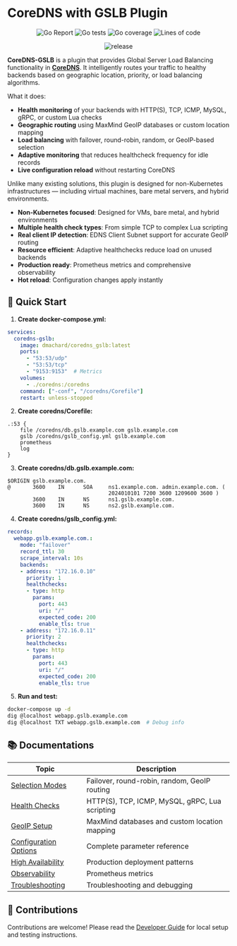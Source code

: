 # CoreDNS with GSLB Plugin

<p align="center">
  <img src="https://goreportcard.com/badge/github.com/dmachard/coredns-gslb" alt="Go Report"/>
  <img src="https://img.shields.io/badge/go%20tests-85-green" alt="Go tests"/>
  <img src="https://img.shields.io/badge/go%20coverage-60%25-green" alt="Go coverage"/>
  <img src="https://img.shields.io/badge/lines%20of%20code-2434-blue" alt="Lines of code"/>
</p>

<p align="center">
  <img src="https://img.shields.io/github/v/release/dmachard/coredns-gslb?logo=github&sort=semver" alt="release"/>
</p>

**CoreDNS-GSLB** is a plugin that provides Global Server Load Balancing functionality in **[CoreDNS](https://coredns.io/)**. It intelligently routes your traffic to healthy backends based on geographic location, priority, or load balancing algorithms.

What it does:
- **Health monitoring** of your backends with HTTP(S), TCP, ICMP, MySQL, gRPC, or custom Lua checks
- **Geographic routing** using MaxMind GeoIP databases or custom location mapping
- **Load balancing** with failover, round-robin, random, or GeoIP-based selection
- **Adaptive monitoring** that reduces healthcheck frequency for idle records
- **Live configuration reload** without restarting CoreDNS

Unlike many existing solutions, this plugin is designed for non-Kubernetes infrastructures — including virtual machines, bare metal servers, and hybrid environments.

- **Non-Kubernetes focused**: Designed for VMs, bare metal, and hybrid environments
- **Multiple health check types**: From simple TCP to complex Lua scripting
- **Real client IP detection**: EDNS Client Subnet support for accurate GeoIP routing  
- **Resource efficient**: Adaptive healthchecks reduce load on unused backends
- **Production ready**: Prometheus metrics and comprehensive observability
- **Hot reload**: Configuration changes apply instantly

## 🚀 Quick Start

1. **Create docker-compose.yml:**
```yaml
services:
  coredns-gslb:
    image: dmachard/coredns_gslb:latest
    ports:
      - "53:53/udp"
      - "53:53/tcp"
      - "9153:9153"  # Metrics
    volumes:
      - ./coredns:/coredns
    command: ["-conf", "/coredns/Corefile"]
    restart: unless-stopped
```

2. **Create coredns/Corefile:**

```
.:53 {
    file /coredns/db.gslb.example.com gslb.example.com
    gslb /coredns/gslb_config.yml gslb.example.com
    prometheus
    log
}
```

3. **Create coredns/db.gslb.example.com:**

```
$ORIGIN gslb.example.com.
@       3600    IN      SOA     ns1.example.com. admin.example.com. (
                                2024010101 7200 3600 1209600 3600 )
        3600    IN      NS      ns1.gslb.example.com.
        3600    IN      NS      ns2.gslb.example.com.
```

4. **Create coredns/gslb_config.yml:**

```yaml
records:
  webapp.gslb.example.com.:
    mode: "failover"
    record_ttl: 30
    scrape_interval: 10s
    backends:
    - address: "172.16.0.10"
      priority: 1
      healthchecks:
      - type: http
        params:
          port: 443
          uri: "/"
          expected_code: 200
          enable_tls: true
    - address: "172.16.0.11"
      priority: 2
      healthchecks:
      - type: http
        params:
          port: 443
          uri: "/"
          expected_code: 200
          enable_tls: true
```

5. **Run and test:**

```bash
docker-compose up -d
dig @localhost webapp.gslb.example.com
dig @localhost TXT webapp.gslb.example.com  # Debug info
```

## 📚 Documentations

| Topic | Description |
|-------|-------------|
| [Selection Modes](docs/modes.md) | Failover, round-robin, random, GeoIP routing |
| [Health Checks](docs/healthchecks.md) | HTTP(S), TCP, ICMP, MySQL, gRPC, Lua scripting |
| [GeoIP Setup](doc/configuration.md#geoip) | MaxMind databases and custom location mapping |
| [Configuration Options](doc/configuration.doc) | Complete parameter reference |
| [High Availability](docs/architecture.md) | Production deployment patterns |
| [Observability](docs/observability.md) | Prometheus metrics |
| [Troubleshooting](docs/troubleshooting.md) | Troubleshooting and debugging |

## 👥 Contributions

Contributions are welcome! Please read the [Developer Guide](CONTRIBUTING.md) for local setup and testing instructions.